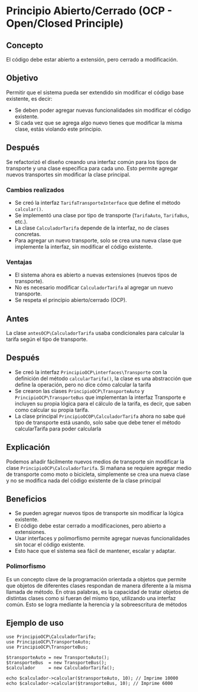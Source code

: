 # Principio Abierto/Cerrado (OCP - Open/Closed Principle)

## Concepto
El código debe estar abierto a extensión, pero cerrado a modificación.

## Objetivo
Permitir que el sistema pueda ser extendido sin modificar el código base existente, es decir:
- Se deben poder agregar nuevas funcionalidades sin modificar el código existente.
- Si cada vez que se agrega algo nuevo tienes que modificar la misma clase, estás violando este principio.

## Después
Se refactorizó el diseño creando una interfaz común para los tipos de transporte y una clase específica para cada uno. Esto permite agregar nuevos transportes sin modificar la clase principal.

### Cambios realizados
- Se creó la interfaz `TarifaTransporteInterface` que define el método `calcular()`.
- Se implementó una clase por tipo de transporte (`TarifaAuto`, `TarifaBus`, etc.).
- La clase `CalculadorTarifa` depende de la interfaz, no de clases concretas.
- Para agregar un nuevo transporte, solo se crea una nueva clase que implemente la interfaz, sin modificar el código existente.

### Ventajas
- El sistema ahora es abierto a nuevas extensiones (nuevos tipos de transporte).
- No es necesario modificar `CalculadorTarifa` al agregar un nuevo transporte.
- Se respeta el principio abierto/cerrado (OCP).
## Antes
La clase `antesOCP\CalculadorTarifa` usaba condicionales para calcular la tarifa según el tipo de transporte.

## Después
- Se creó la interfaz `PrincipioOCP\interfaces\Transporte` con la definición del método `calcularTarifa()`, la clase es una abstracción que define la operación, pero no dice cómo calcular la tarifa
- Se crearon las clases `PrincipioOCP\TransporteAuto` y `PrincipioOCP\TransporteBus` que implementan la interfaz Transporte e incluyen su propia lógica para el cálculo de la tarifa, es decir, que saben como calcular su propia tarifa.
- La clase principal `PrincipioOCOP\CalculadorTarifa` ahora no sabe qué tipo de transporte está usando, solo sabe que debe tener el método calcularTarifa para poder calcularla

## Explicación
Podemos añadir fácilmente nuevos medios de transporte sin modificar la clase `PrincipioOCP\CalculadorTarifa`. Si mañana se requiere agregar medio de transporte como moto o bicicleta, simplemente se crea una nueva clase y no se modifica nada del código existente de la clase principal

## Beneficios
- Se pueden agregar nuevos tipos de transporte sin modificar la lógica existente.
- El código debe estar cerrado a modificaciones, pero abierto a extensiones.
- Usar interfaces y polimorfismo permite agregar nuevas funcionalidades sin tocar el código existente.
- Esto hace que el sistema sea fácil de mantener, escalar y adaptar.

### Polimorfismo
Es un concepto clave de la programación orientada a objetos que permite que objetos de diferentes clases respondan de manera diferente a la misma llamada de método. En otras palabras, es la capacidad de tratar objetos de distintas clases como si fueran del mismo tipo, utilizando una interfaz común. Esto se logra mediante la herencia y la sobreescritura de métodos

## Ejemplo de uso
```
use PrincipioOCP\CalculadorTarifa;
use PrincipioOCP\TransporteAuto;
use PrincipioOCP\TransporteBus;

$transporteAuto = new TransporteAuto();
$transporteBus  = new TransporteBus();
$calculador     = new CalculadorTarifa();

echo $calculador->calcular($transporteAuto, 10); // Imprime 10000
echo $calculador->calcular($transporteBus, 10); // Imprime 6000
```
